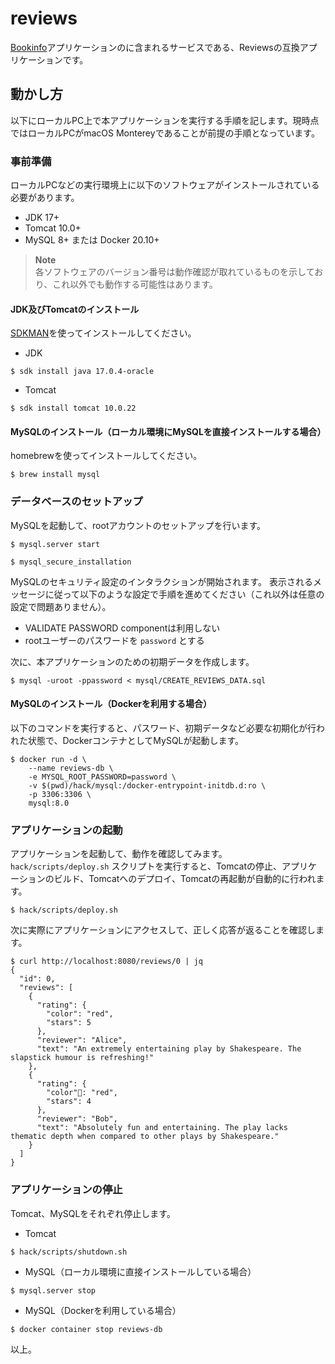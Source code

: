 reviews
====

[Bookinfo](https://istio.io/latest/docs/examples/bookinfo/)アプリケーションのに含まれるサービスである、Reviewsの互換アプリケーションです。


動かし方
---
以下にローカルPC上で本アプリケーションを実行する手順を記します。現時点ではローカルPCがmacOS Montereyであることが前提の手順となっています。

### 事前準備
ローカルPCなどの実行環境上に以下のソフトウェアがインストールされている必要があります。

- JDK 17+
- Tomcat 10.0+
- MySQL 8+ または Docker 20.10+

> **Note**<br>
> 各ソフトウェアのバージョン番号は動作確認が取れているものを示しており、これ以外でも動作する可能性はあります。

#### JDK及びTomcatのインストール
[SDKMAN](https://sdkman.io/)を使ってインストールしてください。

- JDK

```console
$ sdk install java 17.0.4-oracle
```

- Tomcat

```console
$ sdk install tomcat 10.0.22
```

#### MySQLのインストール（ローカル環境にMySQLを直接インストールする場合）
homebrewを使ってインストールしてください。

```console
$ brew install mysql
```

### データベースのセットアップ
MySQLを起動して、rootアカウントのセットアップを行います。

```console
$ mysql.server start

$ mysql_secure_installation
```

MySQLのセキュリティ設定のインタラクションが開始されます。
表示されるメッセージに従って以下のような設定で手順を進めてください（これ以外は任意の設定で問題ありません）。

- VALIDATE PASSWORD componentは利用しない
- rootユーザーのパスワードを `password` とする

次に、本アプリケーションのための初期データを作成します。

```console
$ mysql -uroot -ppassword < mysql/CREATE_REVIEWS_DATA.sql
```

#### MySQLのインストール（Dockerを利用する場合）
以下のコマンドを実行すると、パスワード、初期データなど必要な初期化が行われた状態で、DockerコンテナとしてMySQLが起動します。

```
$ docker run -d \
    --name reviews-db \
    -e MYSQL_ROOT_PASSWORD=password \
    -v $(pwd)/hack/mysql:/docker-entrypoint-initdb.d:ro \
    -p 3306:3306 \
    mysql:8.0
```

### アプリケーションの起動
アプリケーションを起動して、動作を確認してみます。
`hack/scripts/deploy.sh` スクリプトを実行すると、Tomcatの停止、アプリケーションのビルド、Tomcatへのデプロイ、Tomcatの再起動が自動的に行われます。

```console
$ hack/scripts/deploy.sh
```

次に実際にアプリケーションにアクセスして、正しく応答が返ることを確認します。

```console
$ curl http://localhost:8080/reviews/0 | jq
{
  "id": 0,
  "reviews": [
    {
      "rating": {
        "color": "red",
        "stars": 5
      },
      "reviewer": "Alice",
      "text": "An extremely entertaining play by Shakespeare. The slapstick humour is refreshing!"
    },
    {
      "rating": {
        "color": "red",
        "stars": 4
      },
      "reviewer": "Bob",
      "text": "Absolutely fun and entertaining. The play lacks thematic depth when compared to other plays by Shakespeare."
    }
  ]
}
```

### アプリケーションの停止
Tomcat、MySQLをそれぞれ停止します。

- Tomcat

```console
$ hack/scripts/shutdown.sh
```

- MySQL（ローカル環境に直接インストールしている場合）

```console
$ mysql.server stop
```

- MySQL（Dockerを利用している場合）

```console
$ docker container stop reviews-db
```

以上。
